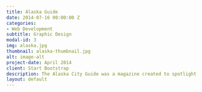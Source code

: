 ```yaml
---
title: Alaska Guide
date: 2014-07-16 00:00:00 Z
categories:
- Web Development
subtitle: Graphic Design
modal-id: 3
img: alaska.jpg
thumbnail: alaska-thumbnail.jpg
alt: image-alt
project-date: April 2014
client: Start Bootstrap
description: The Alaska City Guide was a magazine created to spotlight all of the hikes and bars in South Central Alaska. To see the full magazine please visit <link href="https://issuu.com/madisoncranmer/docs/alaska_guide_version_issuu" target="_blank">here</a>
layout: default
---
```


